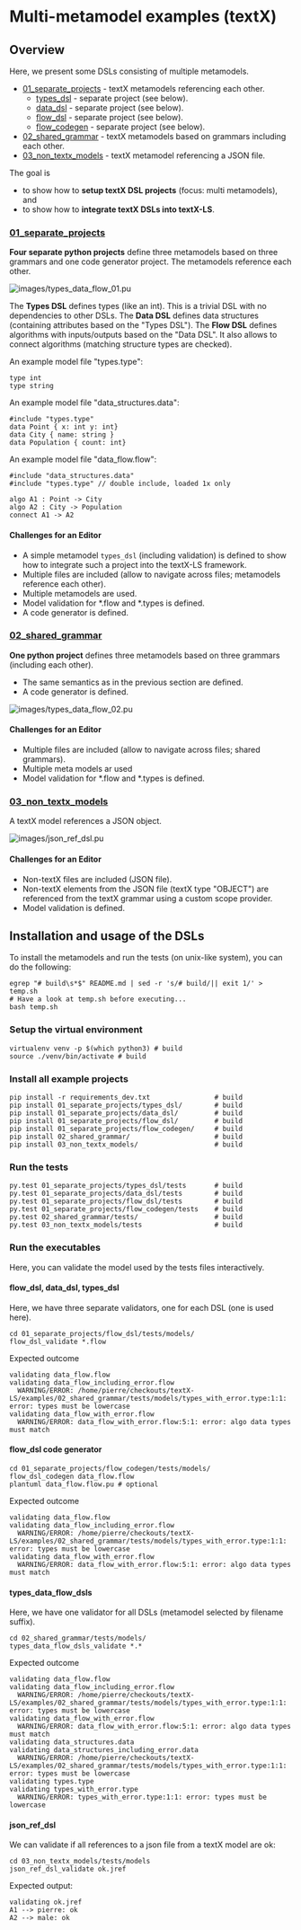 # Multi-metamodel examples (textX)

## Overview

Here, we present some DSLs consisting of multiple metamodels.
 * [01_separate_projects](01_separate_projects) - textX metamodels referencing each other.
   * [types_dsl](01_separate_projects/types_dsl) - separate project (see below).
   * [data_dsl](01_separate_projects/data_dsl) - separate project (see below).
   * [flow_dsl](01_separate_projects/flow_dsl) - separate project (see below).
   * [flow_codegen](01_separate_projects/flow_codegen) - separate project (see below).
 * [02_shared_grammar](02_shared_grammar) - textX metamodels based on grammars including each other.
 * [03_non_textx_models](03_non_textx_models) - textX metamodel referencing a JSON file.

The goal is
 * to show how to **setup textX DSL projects** (focus: multi metamodels), and
 * to show how to **integrate textX DSLs into textX-LS**.

### [01_separate_projects](01_separate_projects)

**Four separate python projects** define three metamodels based on three
grammars and one code generator project. The metamodels reference each other.

![images/types_data_flow_01.pu](images/types_data_flow_01.png)

The **Types DSL** defines types (like an int). This is a 
trivial DSL with no dependencies to other DSLs.
The **Data DSL** defines data structures 
(containing attributes based on the "Types DSL").
The **Flow DSL** defines algorithms with inputs/outputs
based on the "Data DSL". It also allows to connect 
algorithms (matching structure types are checked).


An example model file "types.type":

    type int
    type string

An example model file "data_structures.data":

    #include "types.type"
    data Point { x: int y: int}
    data City { name: string }
    data Population { count: int}

An example model file "data_flow.flow":

    #include "data_structures.data"
    #include "types.type" // double include, loaded 1x only
    
    algo A1 : Point -> City
    algo A2 : City -> Population
    connect A1 -> A2

#### Challenges for an Editor

 * A simple metamodel ```types_dsl``` (including validation) is defined 
   to show how to integrate such a project
   into the textX-LS framework.
 * Multiple files are included (allow to navigate across files;
   metamodels reference each other).
 * Multiple metamodels are used.
 * Model validation for *.flow and *.types is defined.
 * A code generator is defined.

### [02_shared_grammar](02_shared_grammar)

**One python project** defines three metamodels based on three
grammars (including each other).

 * The same semantics as in the previous section are defined.
 * A code generator is defined.

![images/types_data_flow_02.pu](images/types_data_flow_02.png)

#### Challenges for an Editor

 * Multiple files are included (allow to navigate across files;
   shared grammars).
 * Multiple meta models ar used
 * Model validation for *.flow and *.types is defined.


### [03_non_textx_models](03_non_textx_models)

A textX model references a JSON object.
 
![images/json_ref_dsl.pu](images/json_ref_dsl.png)

#### Challenges for an Editor

 * Non-textX files are included (JSON file).
 * Non-textX elements from the JSON file (textX type "OBJECT") are referenced from the textX grammar using
   a custom scope provider.
 * Model validation is defined.


## Installation and usage of the DSLs

To install the metamodels and run the tests (on unix-like system), you can do the following: 

    egrep "# build\s*$" README.md | sed -r 's/# build/|| exit 1/' > temp.sh
    # Have a look at temp.sh before executing...
    bash temp.sh


### Setup the virtual environment

	virtualenv venv -p $(which python3) # build
	source ./venv/bin/activate # build

### Install all example projects

	pip install -r requirements_dev.txt                # build 
	pip install 01_separate_projects/types_dsl/        # build
	pip install 01_separate_projects/data_dsl/         # build
	pip install 01_separate_projects/flow_dsl/         # build
	pip install 01_separate_projects/flow_codegen/     # build
	pip install 02_shared_grammar/                     # build
	pip install 03_non_textx_models/                   # build

### Run the tests 

	py.test 01_separate_projects/types_dsl/tests       # build
	py.test 01_separate_projects/data_dsl/tests        # build
	py.test 01_separate_projects/flow_dsl/tests        # build
	py.test 01_separate_projects/flow_codegen/tests    # build
	py.test 02_shared_grammar/tests/                   # build
	py.test 03_non_textx_models/tests                  # build

### Run the executables

Here, you can validate the model used by the tests files interactively.

#### flow_dsl, data_dsl, types_dsl

Here, we have three separate validators, one for each DSL (one is used here).

	cd 01_separate_projects/flow_dsl/tests/models/
	flow_dsl_validate *.flow

Expected outcome

	validating data_flow.flow
	validating data_flow_including_error.flow
	  WARNING/ERROR: /home/pierre/checkouts/textX-LS/examples/02_shared_grammar/tests/models/types_with_error.type:1:1: error: types must be lowercase
	validating data_flow_with_error.flow
	  WARNING/ERROR: data_flow_with_error.flow:5:1: error: algo data types must match

#### flow_dsl code generator

	cd 01_separate_projects/flow_codegen/tests/models/
	flow_dsl_codegen data_flow.flow
	plantuml data_flow.flow.pu # optional

Expected outcome

	validating data_flow.flow
	validating data_flow_including_error.flow
	  WARNING/ERROR: /home/pierre/checkouts/textX-LS/examples/02_shared_grammar/tests/models/types_with_error.type:1:1: error: types must be lowercase
	validating data_flow_with_error.flow
	  WARNING/ERROR: data_flow_with_error.flow:5:1: error: algo data types must match
	
#### types_data_flow_dsls

Here, we have one validator for all DSLs (metamodel selected by filename suffix).

	cd 02_shared_grammar/tests/models/
	types_data_flow_dsls_validate *.*

Expected outcome

	validating data_flow.flow
	validating data_flow_including_error.flow
	  WARNING/ERROR: /home/pierre/checkouts/textX-LS/examples/02_shared_grammar/tests/models/types_with_error.type:1:1: error: types must be lowercase
	validating data_flow_with_error.flow
	  WARNING/ERROR: data_flow_with_error.flow:5:1: error: algo data types must match
	validating data_structures.data
	validating data_structures_including_error.data
	  WARNING/ERROR: /home/pierre/checkouts/textX-LS/examples/02_shared_grammar/tests/models/types_with_error.type:1:1: error: types must be lowercase
	validating types.type
	validating types_with_error.type
	  WARNING/ERROR: types_with_error.type:1:1: error: types must be lowercase

#### json_ref_dsl

We can validate if all references to a json file from a textX model are ok:

	cd 03_non_textx_models/tests/models
	json_ref_dsl_validate ok.jref 

Expected output:

	validating ok.jref
	A1 --> pierre: ok
	A2 --> male: ok
